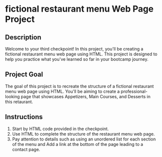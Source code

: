 # fictional restaurant menu Web Page Project

## Description
Welcome to your third checkpoint! In this project, you'll be creating a fictional restaurant menu web page using HTML. This project is designed to help you practice what you've learned so far in your bootcamp journey.

## Project Goal
The goal of this project is to recreate the structure of a fictional restaurant menu web page using HTML. You'll be aiming to create a professional-looking page that showcases Appetizers, Main Courses, and Desserts in this retaurant.

## Instructions
1. Start by HTML code  provided in the checkpoint.
2. Use HTML to complete the structure of the restaurant menu web page.
3. Pay attention to details such as using an unordered list for each section of the menu and Add a link at the bottom of the page leading to a contact page.
